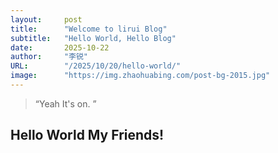 ```yaml
---
layout:     post
title:      "Welcome to lirui Blog"
subtitle:   "Hello World, Hello Blog"
date:       2025-10-22
author:     "李锐"
URL:        "/2025/10/20/hello-world/"
image:      "https://img.zhaohuabing.com/post-bg-2015.jpg"
---
```


> “Yeah It's on. ”


## Hello World My Friends!
